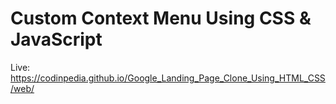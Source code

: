 # Custom Context Menu Using CSS & JavaScript

Live: https://codinpedia.github.io/Google_Landing_Page_Clone_Using_HTML_CSS/web/
